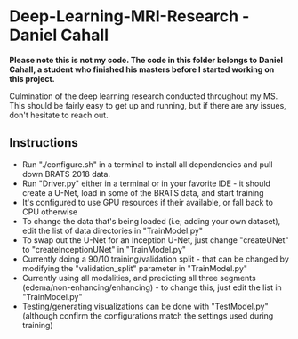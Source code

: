 # Deep-Learning-MRI-Research - Daniel Cahall

**Please note this is not my code. The code in this folder belongs to Daniel Cahall, a student who finished his masters before I started working on this project.**

Culmination of the deep learning research conducted throughout my MS. This should be fairly easy to get up and running, but if there are any issues, don't hesitate to reach out.


## Instructions ##

* Run "./configure.sh" in a terminal to install all dependencies and pull down BRATS 2018 data.
* Run "Driver.py" either in a terminal or in your favorite IDE - it should create a U-Net, load in some of the BRATS data, and start training
* It's configured to use GPU resources if their available, or fall back to CPU otherwise
* To change the data that's being loaded (i.e; adding your own dataset), edit the list of data directories in "TrainModel.py"
* To swap out the U-Net for an Inception U-Net, just change "createUNet" to "createInceptionUNet" in "TrainModel.py"
* Currently doing a 90/10 training/validation split - that can be changed by modifying the "validation_split" parameter in "TrainModel.py"
* Currently using all modalities, and predicting all three segments (edema/non-enhancing/enhancing) - to change this, just edit the list in "TrainModel.py"
* Testing/generating visualizations can be done with "TestModel.py" (although confirm the configurations match the settings used during training)
